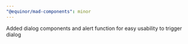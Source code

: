```yaml
---
"@equinor/mad-components": minor
---
```


Added dialog components and alert function for easy usability to trigger dialog
